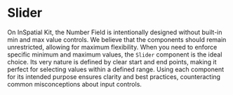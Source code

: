 # Slider  

On InSpatial Kit, the Number Field is intentionally designed without built-in min and max value controls. We believe that the components should remain unrestricted, allowing for maximum flexibility. When you need to enforce specific minimum and maximum values, the `Slider` component is the ideal choice. Its very nature is defined by clear start and end points, making it perfect for selecting values within a defined range. Using each component for its intended purpose ensures clarity and best practices, counteracting common misconceptions about input controls.